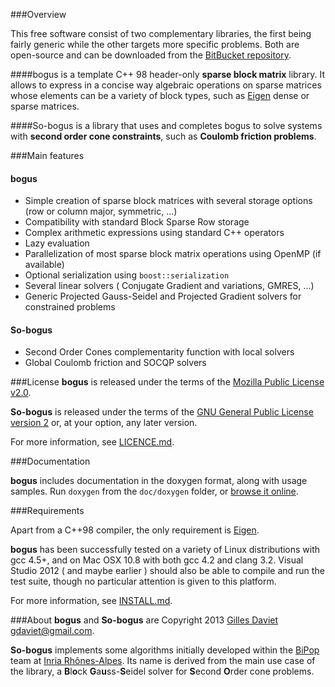 ###Overview

This free software consist of two complementary libraries, the first being fairly generic while the other targets more specific problems. Both are open-source and can be downloaded from the [BitBucket repository](http://bitbucket.org/gdaviet/sbgs/overview). 

####bogus
 is a template C++ 98 header-only **sparse block matrix** library. It allows to express in a concise way algebraic operations on sparse matrices whose elements can be a variety of block types, such as [Eigen](http://eigen.tuxfamily.org) dense or sparse matrices.

####So-bogus
 is a library that uses and completes bogus to solve systems with **second order cone constraints**, such as **Coulomb friction problems**.

###Main features

#### bogus

 - Simple creation of sparse block matrices with several storage options (row or column major, symmetric, ...)
 - Compatibility with standard Block Sparse Row storage
 - Complex arithmetic expressions using standard C++ operators
 - Lazy evaluation
 - Parallelization of most sparse block matrix operations using OpenMP (if available)
 - Optional serialization using `boost::serialization`
 - Several linear solvers ( Conjugate Gradient and variations, GMRES, ...)  
 - Generic Projected Gauss-Seidel and Projected Gradient solvers for
constrained problems

#### So-bogus

 - Second Order Cones complementarity function with local solvers
 - Global Coulomb friction and SOCQP solvers

###License
**bogus** is released under the terms of  the  [Mozilla Public License v2.0](src/master/MPL-LICENSE-2.0.txt).

**So-bogus** is released under the terms of the [GNU General Public License version 2](src/master/GPL-LICENSE-2.txt) or, at your option, any later version.

For more information, see [LICENCE.md](src/master/LICENSE.md).

###Documentation

**bogus** includes documentation in the doxygen format, along with usage samples.
Run `doxygen` from the `doc/doxygen` folder, or [browse it online](http://gdaviet.fr/doc/bogus/master/doxygen/).

###Requirements

Apart from a C++98 compiler, the only requirement is  [Eigen](http://eigen.tuxfamily.org).

**bogus** has been successfully tested on a variety of Linux distributions  with gcc 4.5+,
and on Mac OSX 10.8 with both gcc 4.2 and clang 3.2.
Visual Studio 2012 ( and maybe earlier ) should also be able to compile and run the test suite, though no particular attention is given to this platform.

For more information, see [INSTALL.md](src/master/INSTALL.md).


###About
**bogus** and **So-bogus** are Copyright 2013 
[Gilles Daviet](http://gdaviet.fr) <gdaviet@gmail.com>.

**So-bogus** implements some algorithms initially developed within the [BiPop](http://bipop.inrialpes.fr) team at [Inria Rhônes-Alpes](http://inria.fr/en/centre/grenoble). Its name is derived from the main use case of the library, a **B**l**o**ck **G**a**u**ss-**S**eidel solver for **S**econd **O**rder cone problems. 




